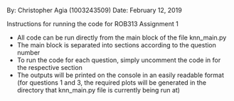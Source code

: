 By: Christopher Agia (1003243509)
Date: February 12, 2019

Instructions for running the code for ROB313 Assignment 1

- All code can be run directly from the main block of the file knn_main.py
- The main block is separated into sections according to the question number
- To run the code for each question, simply uncomment the code in for the respective section
- The outputs will be printed on the console in an easily readable format (for questions 1 and 3, the required plots
  will be generated in the directory that knn_main.py file is currently being run at)